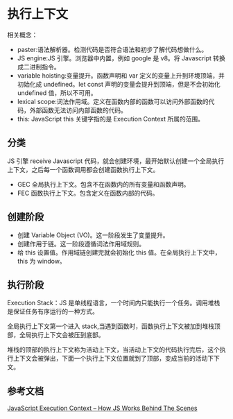 # 执行上下文

相关概念：

- paster:语法解析器。检测代码是否符合语法和初步了解代码想做什么。
- JS engine:JS 引擎。浏览器中内置，例如 google 是 v8。将 Javascript 转换成二进制指令。
- variable hoisting:变量提升。函数声明和 var 定义的变量上升到环境顶端，并初始化成 undefined。let const 声明的变量会提升到顶端，但是不会初始化 undefined 值，所以不可用。
- lexical scope:词法作用域。定义在函数内部的函数可以访问外部函数的代码，外部函数无法访问内部函数的代码。
- this: JavaScript this 关键字指的是 Execution Context 所属的范围。

## 分类

JS 引擎 receive Javascript 代码，就会创建环境，最开始默认创建一个全局执行上下文，之后每一个函数调用都会创建函数执行上下文。

- GEC 全局执行上下文。包含不在函数内的所有变量和函数声明。
- FEC 函数执行上下文。包含定义在函数内部的代码。

## 创建阶段

- 创建 Variable Object (VO)。这一阶段发生了变量提升。
- 创建作用于链。这一阶段遵循词法作用域规则。
- 给 this 设置值。作用域链创建完就会初始化 this 值。在全局执行上下文中，this 为 window。

## 执行阶段

Execution Stack：JS 是单线程语言，一个时间内只能执行一个任务。调用堆栈是保证任务有序运行的一种方式。

全局执行上下文第一个进入 stack,当遇到函数时，函数执行上下文被加到堆栈顶部，全局执行上下文会被压到底部。

堆栈的顶部的执行上下文称为活动上下文，当活动上下文的代码执行完后，这个执行上下文会被弹出，下面一个执行上下文位置就到了顶部，变成当前的活动下下文。

## 参考文档

[JavaScript Execution Context – How JS Works Behind The Scenes](https://www.freecodecamp.org/news/execution-context-how-javascript-works-behind-the-scenes/)
